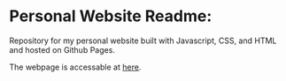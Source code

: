 <h1>Personal Website Readme:</h1>
<p>Repository for my personal website built with Javascript, CSS, and HTML and hosted on Github Pages.</p>
<p>The webpage is accessable at <a href=https://spencerskaggs.github.io/> here</a>. </p>
